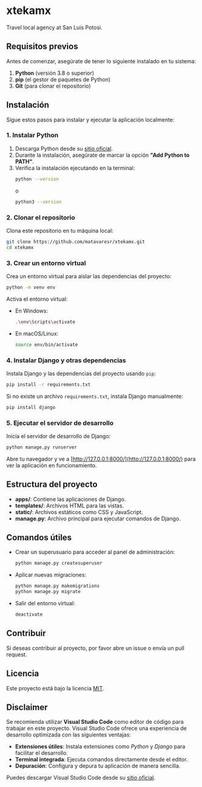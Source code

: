 # xtekamx

Travel local agency at San Luis Potosi.

## Requisitos previos

Antes de comenzar, asegúrate de tener lo siguiente instalado en tu sistema:

1. **Python** (versión 3.8 o superior)
2. **pip** (el gestor de paquetes de Python)
3. **Git** (para clonar el repositorio)

## Instalación

Sigue estos pasos para instalar y ejecutar la aplicación localmente:

### 1. Instalar Python
1. Descarga Python desde su [sitio oficial](https://www.python.org/downloads/).
2. Durante la instalación, asegúrate de marcar la opción **"Add Python to PATH"**.
3. Verifica la instalación ejecutando en la terminal:
   ```bash
   python --version
   ```
   o
   ```bash
   python3 --version
   ```

### 2. Clonar el repositorio
Clona este repositorio en tu máquina local:
```bash
git clone https://github.com/matavaresr/xtekamx.git
cd xtekamx
```

### 3. Crear un entorno virtual
Crea un entorno virtual para aislar las dependencias del proyecto:
```bash
python -m venv env
```

Activa el entorno virtual:
- En Windows:
  ```bash
  .\env\Scripts\activate
  ```
- En macOS/Linux:
  ```bash
  source env/bin/activate
  ```

### 4. Instalar Django y otras dependencias
Instala Django y las dependencias del proyecto usando `pip`:
```bash
pip install -r requirements.txt
```

Si no existe un archivo `requirements.txt`, instala Django manualmente:
```bash
pip install django
```
### 5. Ejecutar el servidor de desarrollo
Inicia el servidor de desarrollo de Django:
```bash
python manage.py runserver
```

Abre tu navegador y ve a [http://127.0.0.1:8000/](http://127.0.0.1:8000/) para ver la aplicación en funcionamiento.

## Estructura del proyecto

- **apps/**: Contiene las aplicaciones de Django.
- **templates/**: Archivos HTML para las vistas.
- **static/**: Archivos estáticos como CSS y JavaScript.
- **manage.py**: Archivo principal para ejecutar comandos de Django.

## Comandos útiles

- Crear un superusuario para acceder al panel de administración:
  ```bash
  python manage.py createsuperuser
  ```
- Aplicar nuevas migraciones:
  ```bash
  python manage.py makemigrations
  python manage.py migrate
  ```
- Salir del entorno virtual:
  ```bash
  deactivate
  ```

## Contribuir
Si deseas contribuir al proyecto, por favor abre un issue o envía un pull request.

## Licencia
Este proyecto está bajo la licencia [MIT](LICENSE).

## Disclaimer

Se recomienda utilizar **Visual Studio Code** como editor de código para trabajar en este proyecto. Visual Studio Code ofrece una experiencia de desarrollo optimizada con las siguientes ventajas:

- **Extensiones útiles**: Instala extensiones como *Python* y *Django* para facilitar el desarrollo.
- **Terminal integrada**: Ejecuta comandos directamente desde el editor.
- **Depuración**: Configura y depura tu aplicación de manera sencilla.

Puedes descargar Visual Studio Code desde su [sitio oficial](https://code.visualstudio.com/).
